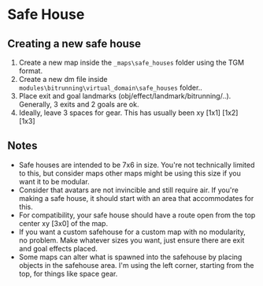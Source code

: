 # Safe House

## Creating a new safe house

1. Create a new map inside the `_maps\safe_houses` folder using the TGM format.
2. Create a new dm file inside `modules\bitrunning\virtual_domain\safe_houses` folder..
3. Place exit and goal landmarks (obj/effect/landmark/bitrunning/..). Generally, 3 exits and 2 goals are ok.
4. Ideally, leave 3 spaces for gear. This has usually been xy [1x1] [1x2] [1x3]

## Notes

- Safe houses are intended to be 7x6 in size. You're not technically limited to this, but consider maps other maps might be using this size if you want it to be modular.
- Consider that avatars are not invincible and still require air. If you're making a safe house, it should start with an area that accommodates for this.
- For compatibility, your safe house should have a route open from the top center xy [3x0] of the map.
- If you want a custom safehouse for a custom map with no modularity, no problem. Make whatever sizes you want, just ensure there are exit and goal effects placed.
- Some maps can alter what is spawned into the safehouse by placing objects in the safehouse area. I'm using the left corner, starting from the top, for things like space gear.
